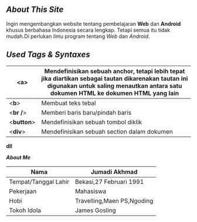 **_About This Site_**
---------------

Ingin mengembangkan website tentang pembelajaran **Web** dan **Android** khusus berbahasa Indonesia secara lengkap.
Tetapi semua itu tidak mudah.Di perlukan ilmu program tentang _Web_ dan _Android_.

**_Used Tags & Syntaxes_**
--------------------
| <__a__>          | Mendefinisikan sebuah anchor, tetapi lebih tepat jika diartikan sebagai tautan dikarenakan tautan ini digunakan untuk saling menautkan antara satu dokumen HTML ke dokumen HTML yang lain |
|--------------|-------------------------------------------------------------------------------------------------------------------------------------------------------------------------------------------|
| <__b__>          | Membuat teks tebal                                                                                                                                                                        |
| <__br /__>       | Memberi baris baru/pindah baris                                                                                                                                                           |
| <__button__>     | Mendefinisikan sebuah tombol diklik                                                                                                                                                       |
| <__div__>        | Mendefinisikan sebuah section dalam dokumen                                                                                                                                               |
__dll__

**_About Me_**

| Nama                 | Jumadi Akhmad              |
|----------------------|----------------------------|
| Tempat/Tanggal Lahir | Bekasi,27 Februari 1991    |
| Pekerjaan            | Mahasiswa                  |
| Hobi                 | Travelling,Maen PS,Ngoding |
| Tokoh Idola          | James Gosling              |